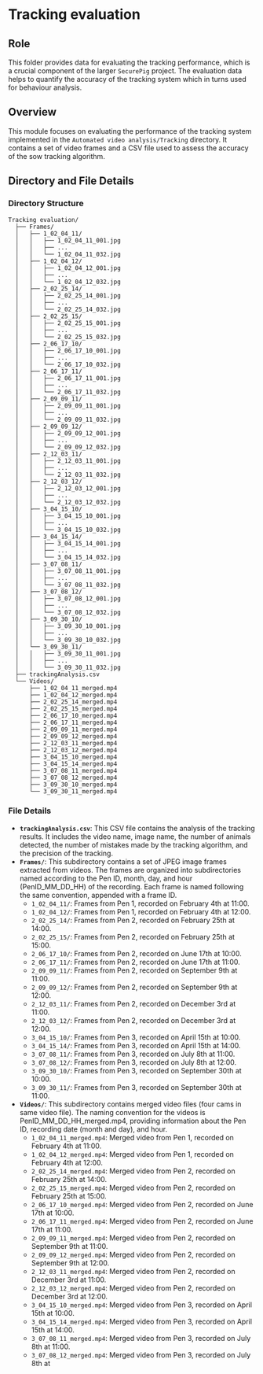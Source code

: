 # Tracking evaluation

## Role

This folder provides data for evaluating the tracking performance, which is a crucial component of the larger `SecurePig` project. The evaluation data helps to quantify the accuracy of the tracking system which in turns used for behaviour analysis.

## Overview

This module focuses on evaluating the performance of the tracking system implemented in the `Automated video analysis/Tracking` directory. It contains a set of video frames and a CSV file used to assess the accuracy of the sow tracking algorithm.

## Directory and File Details

### Directory Structure

```
Tracking evaluation/
  ├── Frames/
  │   ├── 1_02_04_11/
  │   │   ├── 1_02_04_11_001.jpg
  │   │   ├── ...
  │   │   └── 1_02_04_11_032.jpg
  │   ├── 1_02_04_12/
  │   │   ├── 1_02_04_12_001.jpg
  │   │   ├── ...
  │   │   └── 1_02_04_12_032.jpg
  │   ├── 2_02_25_14/
  │   │   ├── 2_02_25_14_001.jpg
  │   │   ├── ...
  │   │   └── 2_02_25_14_032.jpg
  │   ├── 2_02_25_15/
  │   │   ├── 2_02_25_15_001.jpg
  │   │   ├── ...
  │   │   └── 2_02_25_15_032.jpg
  │   ├── 2_06_17_10/
  │   │   ├── 2_06_17_10_001.jpg
  │   │   ├── ...
  │   │   └── 2_06_17_10_032.jpg
  │   ├── 2_06_17_11/
  │   │   ├── 2_06_17_11_001.jpg
  │   │   ├── ...
  │   │   └── 2_06_17_11_032.jpg
  │   ├── 2_09_09_11/
  │   │   ├── 2_09_09_11_001.jpg
  │   │   ├── ...
  │   │   └── 2_09_09_11_032.jpg
  │   ├── 2_09_09_12/
  │   │   ├── 2_09_09_12_001.jpg
  │   │   ├── ...
  │   │   └── 2_09_09_12_032.jpg
  │   ├── 2_12_03_11/
  │   │   ├── 2_12_03_11_001.jpg
  │   │   ├── ...
  │   │   └── 2_12_03_11_032.jpg
  │   ├── 2_12_03_12/
  │   │   ├── 2_12_03_12_001.jpg
  │   │   ├── ...
  │   │   └── 2_12_03_12_032.jpg
  │   ├── 3_04_15_10/
  │   │   ├── 3_04_15_10_001.jpg
  │   │   ├── ...
  │   │   └── 3_04_15_10_032.jpg
  │   ├── 3_04_15_14/
  │   │   ├── 3_04_15_14_001.jpg
  │   │   ├── ...
  │   │   └── 3_04_15_14_032.jpg
  │   ├── 3_07_08_11/
  │   │   ├── 3_07_08_11_001.jpg
  │   │   ├── ...
  │   │   └── 3_07_08_11_032.jpg
  │   ├── 3_07_08_12/
  │   │   ├── 3_07_08_12_001.jpg
  │   │   ├── ...
  │   │   └── 3_07_08_12_032.jpg
  │   ├── 3_09_30_10/
  │   │   ├── 3_09_30_10_001.jpg
  │   │   ├── ...
  │   │   └── 3_09_30_10_032.jpg
  │   └── 3_09_30_11/
  │   │   ├── 3_09_30_11_001.jpg
  │   │   ├── ...
  │   │   └── 3_09_30_11_032.jpg
  ├── trackingAnalysis.csv
  └── Videos/
      ├── 1_02_04_11_merged.mp4
      ├── 1_02_04_12_merged.mp4
      ├── 2_02_25_14_merged.mp4
      ├── 2_02_25_15_merged.mp4
      ├── 2_06_17_10_merged.mp4
      ├── 2_06_17_11_merged.mp4
      ├── 2_09_09_11_merged.mp4
      ├── 2_09_09_12_merged.mp4
      ├── 2_12_03_11_merged.mp4
      ├── 2_12_03_12_merged.mp4
      ├── 3_04_15_10_merged.mp4
      ├── 3_04_15_14_merged.mp4
      ├── 3_07_08_11_merged.mp4
      ├── 3_07_08_12_merged.mp4
      ├── 3_09_30_10_merged.mp4
      └── 3_09_30_11_merged.mp4
```

### File Details

-   **`trackingAnalysis.csv`**: This CSV file contains the analysis of the tracking results. It includes the video name, image name, the number of animals detected, the number of mistakes made by the tracking algorithm, and the precision of the tracking.
-   **`Frames/`**: This subdirectory contains a set of JPEG image frames extracted from videos. The frames are organized into subdirectories named according to the Pen ID, month, day, and hour (PenID_MM_DD_HH) of the recording. Each frame is named following the same convention, appended with a frame ID.
    -   `1_02_04_11/`: Frames from Pen 1, recorded on February 4th at 11:00.
    -   `1_02_04_12/`: Frames from Pen 1, recorded on February 4th at 12:00.
    -   `2_02_25_14/`: Frames from Pen 2, recorded on February 25th at 14:00.
    -   `2_02_25_15/`: Frames from Pen 2, recorded on February 25th at 15:00.
    -   `2_06_17_10/`: Frames from Pen 2, recorded on June 17th at 10:00.
    -   `2_06_17_11/`: Frames from Pen 2, recorded on June 17th at 11:00.
    -   `2_09_09_11/`: Frames from Pen 2, recorded on September 9th at 11:00.
    -   `2_09_09_12/`: Frames from Pen 2, recorded on September 9th at 12:00.
    -   `2_12_03_11/`: Frames from Pen 2, recorded on December 3rd at 11:00.
    -   `2_12_03_12/`: Frames from Pen 2, recorded on December 3rd at 12:00.
    -   `3_04_15_10/`: Frames from Pen 3, recorded on April 15th at 10:00.
    -   `3_04_15_14/`: Frames from Pen 3, recorded on April 15th at 14:00.
    -   `3_07_08_11/`: Frames from Pen 3, recorded on July 8th at 11:00.
    -   `3_07_08_12/`: Frames from Pen 3, recorded on July 8th at 12:00.
    -   `3_09_30_10/`: Frames from Pen 3, recorded on September 30th at 10:00.
    -   `3_09_30_11/`: Frames from Pen 3, recorded on September 30th at 11:00.
-   **`Videos/`**: This subdirectory contains merged video files (four cams in same video file). The naming convention for the videos is PenID_MM_DD_HH_merged.mp4, providing information about the Pen ID, recording date (month and day), and hour.
    -   `1_02_04_11_merged.mp4`: Merged video from Pen 1, recorded on February 4th at 11:00.
    -   `1_02_04_12_merged.mp4`: Merged video from Pen 1, recorded on February 4th at 12:00.
    -   `2_02_25_14_merged.mp4`: Merged video from Pen 2, recorded on February 25th at 14:00.
    -   `2_02_25_15_merged.mp4`: Merged video from Pen 2, recorded on February 25th at 15:00.
    -   `2_06_17_10_merged.mp4`: Merged video from Pen 2, recorded on June 17th at 10:00.
    -   `2_06_17_11_merged.mp4`: Merged video from Pen 2, recorded on June 17th at 11:00.
    -   `2_09_09_11_merged.mp4`: Merged video from Pen 2, recorded on September 9th at 11:00.
    -   `2_09_09_12_merged.mp4`: Merged video from Pen 2, recorded on September 9th at 12:00.
    -   `2_12_03_11_merged.mp4`: Merged video from Pen 2, recorded on December 3rd at 11:00.
    -   `2_12_03_12_merged.mp4`: Merged video from Pen 2, recorded on December 3rd at 12:00.
    -   `3_04_15_10_merged.mp4`: Merged video from Pen 3, recorded on April 15th at 10:00.
    -   `3_04_15_14_merged.mp4`: Merged video from Pen 3, recorded on April 15th at 14:00.
    -   `3_07_08_11_merged.mp4`: Merged video from Pen 3, recorded on July 8th at 11:00.
    -   `3_07_08_12_merged.mp4`: Merged video from Pen 3, recorded on July 8th at